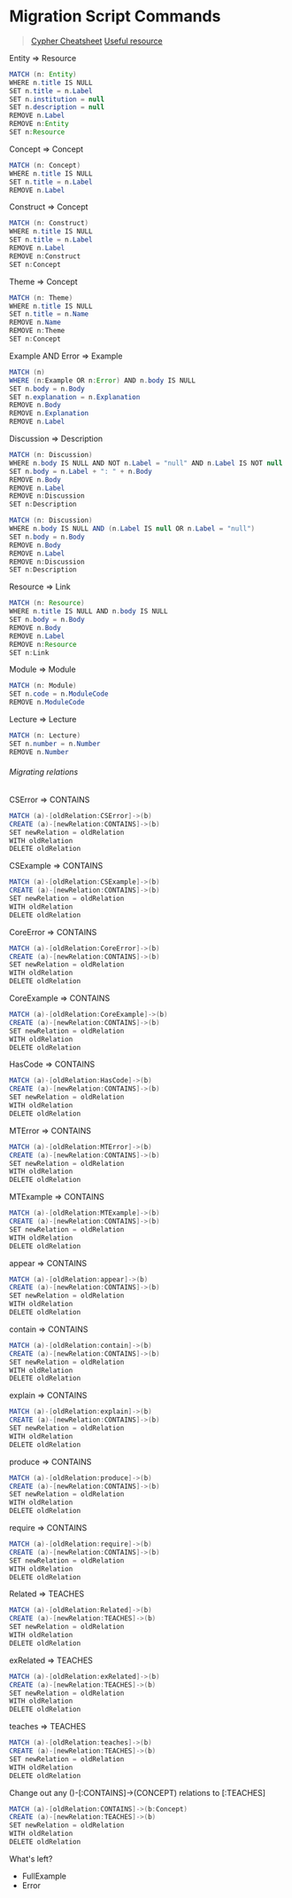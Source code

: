 # Migration Script Commands

> [Cypher Cheatsheet](https://gist.github.com/DaniSancas/1d5265fc159a95ff457b940fc5046887)
> [Useful resource](https://dzone.com/articles/tips-for-fast-batch-updates-of-graph-structures-wi)

Entity => Resource

```java
MATCH (n: Entity)
WHERE n.title IS NULL
SET n.title = n.Label
SET n.institution = null
SET n.description = null
REMOVE n.Label
REMOVE n:Entity
SET n:Resource
```

Concept => Concept

```java
MATCH (n: Concept)
WHERE n.title IS NULL
SET n.title = n.Label
REMOVE n.Label
```

Construct => Concept

```java
MATCH (n: Construct)
WHERE n.title IS NULL
SET n.title = n.Label
REMOVE n.Label
REMOVE n:Construct
SET n:Concept
```

Theme => Concept

```java
MATCH (n: Theme)
WHERE n.title IS NULL
SET n.title = n.Name
REMOVE n.Name
REMOVE n:Theme
SET n:Concept
```

Example AND Error => Example

```java
MATCH (n)
WHERE (n:Example OR n:Error) AND n.body IS NULL
SET n.body = n.Body
SET n.explanation = n.Explanation
REMOVE n.Body
REMOVE n.Explanation
REMOVE n.Label
```

Discussion => Description

```java
MATCH (n: Discussion)
WHERE n.body IS NULL AND NOT n.Label = "null" AND n.Label IS NOT null
SET n.body = n.Label + ": " + n.Body
REMOVE n.Body
REMOVE n.Label
REMOVE n:Discussion
SET n:Description
```

```java
MATCH (n: Discussion)
WHERE n.body IS NULL AND (n.Label IS null OR n.Label = "null")
SET n.body = n.Body
REMOVE n.Body
REMOVE n.Label
REMOVE n:Discussion
SET n:Description
```

Resource => Link

```java
MATCH (n: Resource)
WHERE n.title IS NULL AND n.body IS NULL
SET n.body = n.Body
REMOVE n.Body
REMOVE n.Label
REMOVE n:Resource
SET n:Link
```

Module => Module

```java
MATCH (n: Module)
SET n.code = n.ModuleCode
REMOVE n.ModuleCode
```

Lecture => Lecture

```java
MATCH (n: Lecture)
SET n.number = n.Number
REMOVE n.Number
```

<!-- Fixing Description nodes having `Label` and `Explanation` fields

```java
MATCH (n: Description)
WHERE n.Label = "null"
REMOVE n.Label
```

```java
MATCH (n: Description)
WHERE n.Explanation = "null"
REMOVE n.Explanation
```

```java
MATCH (n: Description)
WHERE n.Explanation IS NOT NULL
SET n.body = n.body + ": " + n.Explanation
REMOVE n.Explanation
RETURN n
``` -->

###### Migrating relations

CSError => CONTAINS

```java
MATCH (a)-[oldRelation:CSError]->(b)
CREATE (a)-[newRelation:CONTAINS]->(b)
SET newRelation = oldRelation
WITH oldRelation
DELETE oldRelation
```

CSExample => CONTAINS

```java
MATCH (a)-[oldRelation:CSExample]->(b)
CREATE (a)-[newRelation:CONTAINS]->(b)
SET newRelation = oldRelation
WITH oldRelation
DELETE oldRelation
```

CoreError => CONTAINS

```java
MATCH (a)-[oldRelation:CoreError]->(b)
CREATE (a)-[newRelation:CONTAINS]->(b)
SET newRelation = oldRelation
WITH oldRelation
DELETE oldRelation
```

CoreExample => CONTAINS

```java
MATCH (a)-[oldRelation:CoreExample]->(b)
CREATE (a)-[newRelation:CONTAINS]->(b)
SET newRelation = oldRelation
WITH oldRelation
DELETE oldRelation
```

HasCode => CONTAINS

```java
MATCH (a)-[oldRelation:HasCode]->(b)
CREATE (a)-[newRelation:CONTAINS]->(b)
SET newRelation = oldRelation
WITH oldRelation
DELETE oldRelation
```

MTError => CONTAINS

```java
MATCH (a)-[oldRelation:MTError]->(b)
CREATE (a)-[newRelation:CONTAINS]->(b)
SET newRelation = oldRelation
WITH oldRelation
DELETE oldRelation
```

MTExample => CONTAINS

```java
MATCH (a)-[oldRelation:MTExample]->(b)
CREATE (a)-[newRelation:CONTAINS]->(b)
SET newRelation = oldRelation
WITH oldRelation
DELETE oldRelation
```

appear => CONTAINS

```java
MATCH (a)-[oldRelation:appear]->(b)
CREATE (a)-[newRelation:CONTAINS]->(b)
SET newRelation = oldRelation
WITH oldRelation
DELETE oldRelation
```

contain => CONTAINS

```java
MATCH (a)-[oldRelation:contain]->(b)
CREATE (a)-[newRelation:CONTAINS]->(b)
SET newRelation = oldRelation
WITH oldRelation
DELETE oldRelation
```

explain => CONTAINS

```java
MATCH (a)-[oldRelation:explain]->(b)
CREATE (a)-[newRelation:CONTAINS]->(b)
SET newRelation = oldRelation
WITH oldRelation
DELETE oldRelation
```

produce => CONTAINS

```java
MATCH (a)-[oldRelation:produce]->(b)
CREATE (a)-[newRelation:CONTAINS]->(b)
SET newRelation = oldRelation
WITH oldRelation
DELETE oldRelation
```

require => CONTAINS

```java
MATCH (a)-[oldRelation:require]->(b)
CREATE (a)-[newRelation:CONTAINS]->(b)
SET newRelation = oldRelation
WITH oldRelation
DELETE oldRelation
```

Related => TEACHES

```java
MATCH (a)-[oldRelation:Related]->(b)
CREATE (a)-[newRelation:TEACHES]->(b)
SET newRelation = oldRelation
WITH oldRelation
DELETE oldRelation
```

exRelated => TEACHES

```java
MATCH (a)-[oldRelation:exRelated]->(b)
CREATE (a)-[newRelation:TEACHES]->(b)
SET newRelation = oldRelation
WITH oldRelation
DELETE oldRelation
```

teaches => TEACHES

```java
MATCH (a)-[oldRelation:teaches]->(b)
CREATE (a)-[newRelation:TEACHES]->(b)
SET newRelation = oldRelation
WITH oldRelation
DELETE oldRelation
```

Change out any ()-[:CONTAINS]->(CONCEPT) relations to [:TEACHES]

```java
MATCH (a)-[oldRelation:CONTAINS]->(b:Concept)
CREATE (a)-[newRelation:TEACHES]->(b)
SET newRelation = oldRelation
WITH oldRelation
DELETE oldRelation
```

What's left?

- FullExample
- Error
